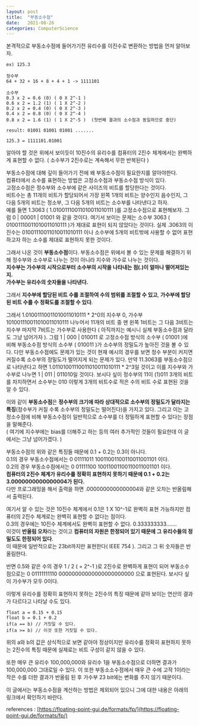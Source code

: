 ```yaml
---
layout: post
title:  "부동소수점"
date:   2021-08-26
categories: ComputerScience
---
```


본격적으로 부동소수점에 들어가기전 유리수를 이진수로 변환하는 방법을 먼저 알아보자.
```
ex) 125.3

정수부
64 + 32 + 16 + 8 + 4 + 1 -> 1111101

소수부
0.3 x 2 = 0.6 (0) ( 0 X 2^-1 )
0.6 x 2 = 1.2 (1) ( 1 X 2^-2 )
0.2 x 2 = 0.4 (0) ( 0 X 2^-3 )
0.4 x 2 = 0.8 (0) ( 0 X 2^-4 )
0.8 x 2 = 1.6 (1) ( 1 X 2^-5 )  (첫번째 결과의 소수점과 동일하므로 중단)

result: 01001 01001 01001 .......

125.3 = 1111101.01001
```

알아야 할 것은 위에서 보이듯이 10진수의 유리수를 컴퓨터의 2진수 체계에서는 완벽하게 표현할 수 없다. ( 소수부가 2진수로는 계속해서 무한 반복된다 )                

부동소수점에 대해 깊이 들어가기 전에 왜 부동소수점이 필요한지를 알아야한다.         
컴퓨터에서 소수를 표현하는 방법은 고정소수점과 부동소수점 방식이 있다.       
고정소수점은 정수부와 소수부에 같은 사이즈의 비트를 할당한다는 것이다.      
비트수는 총 11개의 비트가 할당되어서 가장 왼쪽 1개의 비트는 양수인지 음수인지, 그 다음 5개의 비트는 정소부, 그 다음 5개의 비트는 소수부를 나타낸다고 하자.            
예를 들면 1.3063 ( 1.01001110011010011010111 )를 고정소수점으로 표현해보자. 그럼 0 | 00001 | 01001 와 같을 것이다. 여기서 보이는 문제는 소수부 3063 ( 01001110011010011010111 )가 제대로 표현이 되지 않았다는 것이다. 실제 .3063의 이진수는 01001110011010011010111 이나 소수부에 5개의 비트밖에 사용할 수 없어 표현하고자 하는 소수를 제대로 표현하지 못한 것이다.    

그래서 나온 것이 **부동소수점**이다. 부동소수점은 위에서 볼 수 있는 문제를 해결하기 위해 정수부와 소수부로 나누는 것이 아니라 지수와 가수로 나누는 것이다.      
**지수부는 가수부의 시작으로부터 소수부의 시작을 나타내는 점(.)이 얼마나 떨어져있는지.**         
**가수부는 유리수의 숫자들을 나타낸다.**         

그래서 **지수부에 할당된 비트 수를 조절하여 수의 범위를 조절할 수 있고**, **가수부에 할당된 비트 수를 수 정확도를 조절할 수 있다**.           

그래서 1.01001110011010011010111 * 2^0의 지수부 0, 가수부 101001110011010011010111 나누어서 11개의 비트 중 맨 왼쪽 1비트는 그 다음 3비트는 지수부 마지막 7비트는 가수부로 사용한다 ( 아직까지는 예시니 실제 부동소수점과 달라도 그냥 넘어가자 ). 그럼 1 | 000 | 010011 로 고정소수점 방식의 소수부 ( 01001 )에 비해 부동소수점 방식의 소수부 ( 010011 )가 소수부의 정밀도가 높아진 것을 볼 수 있다. 다만 부동소수점에도 문제가 있는 것이 현재 예시의 경우를 보면 정수 부분이 커지면 커질수록 소수부의 정밀도가 떨어지게 되는 문제가 있다. 만약 11.3063를 부동소수점으로 나타낸다고 하면 1.01101001110011010011010111 * 2^3일 것이고 이를 지수부와 가수부로 나누면 1 | 011 | 011010일 것이다. 보시다 싶이 정수부의 11이 (1)011 3개의 비트를 차지하면서 소수부는 010 이렇게 3개의 비트수로 적은 수의 비트 수로 표현된 것을 알 수 있다.       
      
이와 같이 **부동소수점**은 **정수부의 크기에 따라 상대적으로 소수부의 정밀도가 달라지는 특징**(정수부가 커질 수록 소수부의 정밀도는 떨어진다)을 가지고 있다. 그리고 이는 고정소수점에 비해 부동소수점이 일반적으로 소수부를 더 정밀하게 표현할 수 있다는 장점을 말해준다.                      
( 여기에 지수부에는 bias를 더해주고 하는 등의 여러 추가적인 것들이 필요한데 이 글에서는 그냥 넘어가겠다. )        

부동소수점의 위와 같은 특징들 때문에 0.1 + 0.2는 0.3이 아니다.      
0.1의 경우 부동소수점에서는 0 01111011 10011001100110011001101 이다.      
0.2의 경우 부동소수점에서는 0 01111100 10011001100110011001101 이다.     
**컴퓨터의 2진수 체계가 유리수를 정확히 표현하지 못하기 때문에 0.1 + 0.2는 3.0000000000000004가 된다.**            
다만 프로그래밍을 해서 출력을 하면 .0000000000000004와 같은 오차는 반올림해서 출력된다.     

여기서 알 수 있는 것은 10진수 체계에서 0.1은 1 X 10^-1로 완벽히 표현 가능하지만 컴퓨터의 2진수 체계로는 완벽히 표현할 수 없다는 점이다.         
0.3의 경우에는 10진수 체계에서도 완벽히 표현할 수 없다. 0.333333333.......              
이것이 **반올림 오차**라는 것이고 **컴퓨터의 자원은 한정되어 있기 때문에 그 유리수들의 정밀도도 한정되어 있다**.     
이 때문에 일반적으로는 23bit까지만 표현한다( IEEE 754 ). 그리고 그 뒤 숫자들은 반올림한다.                    

반면 0.5와 같은 수의 경우 1 / 2 ( = 2^-1 )로 2진수로 완벽하게 표현이 되어 부동소수점으로는 0 01111111110 00000000000000000000000 으로 표현된다. 보시다 싶이 가수부가 모두 0이다.       

이렇게 유리수를 정확히 표현하지 못하는 2진수의 특징 때문에 같아 보이는 연산의 결과가 다르다고 나타날 수도 있다.        
```   
float a = 0.15 + 0.15
float b = 0.1 + 0.2
if(a == b) // 거짓일 수 있다.    
if(a >= b) // 이것 또한 거짓일 수 있다.    
```           
 
위의 a와 b의 값은 상식적으로 보면 같아야 정상이지만 유리수를 정확히 표현하지 못하는 2진수의 특징 때문에 실제로는 비트 구성이 같지 않을 수 있다.      

또한 매우 큰 유리수 100,000,000와 유리수 1을 부동소수점으로 더하면 결과가 100,000,000 그대로일 수 있다. 이 또한 부동소소수점에서 매우 큰 수에 고작 1이라는 작은 수를 더한 결과가 반올림 된 후 가수부 23 bit에는 변화를 주지 않기 때문이다.          

이 글에서는 부동소수점을 계산하는 방법은 제외되어 있으니 그에 대한 내용은 아래의 링크에서 확인하기 바란다.     

references : [https://floating-point-gui.de/formats/fp/](https://floating-point-gui.de/formats/fp/)              

